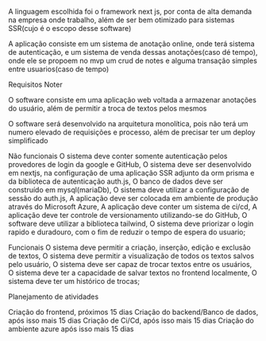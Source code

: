A linguagem escolhida foi o framework next js, por conta de alta demanda na empresa onde trabalho, além de ser bem otimizado para sistemas SSR(cujo é o escopo desse software)

A aplicação consiste em um sistema de anotação online, onde terá sistema de autenticação, e um sistema de venda dessas anotações(caso dé tempo), onde ele se propoem no mvp um crud de notes e alguma transação simples entre usuarios(caso de tempo)

Requisitos Noter

O software consiste em uma aplicação web voltada a armazenar anotações do usuário, além de permitir a troca de textos pelos mesmos

O software será desenvolvido na arquitetura monolítica, pois não terá um numero elevado de requisições e processo, além de precisar ter um deploy simplificado

Não funcionais
O sistema deve conter somente autenticação pelos provedores de login da google e GitHub,
O sistema deve ser desenvolvido em nextjs, na configuração de uma aplicação SSR adjunto da orm prisma
e da biblioteca de autenticação auth.js,
O banco de dados deve ser construído em mysql(mariaDb),
O sistema deve utilizar a configuração de sessão do auth.js,
A aplicação deve ser colocada em ambiente de produção através do Microsoft Azure,
A aplicação deve conter um sistema de ci/cd,
A aplicação deve ter controle de versionamento utilizando-se do GitHub,
O software deve utilizar a biblioteca tailwind,
O sistema deve priorizar o login rapido e duradouro, com o fim de reduzir o tempo de espera do usuario;

Funcionais
O sistema deve permitir a criação, inserção, edição e exclusão de textos,
O sistema deve permitir a visualização de todos os textos salvos pelo usuário,
O sistema deve ser capaz de trocar textos entre os usuários,
O sistema deve ter a capacidade de salvar textos no frontend localmente,
O sistema deve ter um histórico de trocas;

Planejamento de atividades

Criação do frontend, próximos 15 dias
Criação do backend/Banco de dados, após isso mais 15 dias
Criação de Ci/Cd, após isso mais 15 dias
Criação do ambiente azure após isso mais 15 dias
